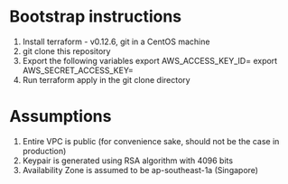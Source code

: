 # Bootstrap instructions
1. Install terraform - v0.12.6, git in a CentOS machine
2. git clone this repository
3. Export the following variables
  export AWS_ACCESS_KEY_ID=<INSERT YOUR AWS ACCESS KEY>
  export AWS_SECRET_ACCESS_KEY=<INSERT YOUR AWS SECRET KEY>
4. Run terraform apply in the git clone directory

# Assumptions
1. Entire VPC is public (for convenience sake, should not be the case in production)
2. Keypair is generated using RSA algorithm with 4096 bits
3. Availability Zone is assumed to be ap-southeast-1a (Singapore)

